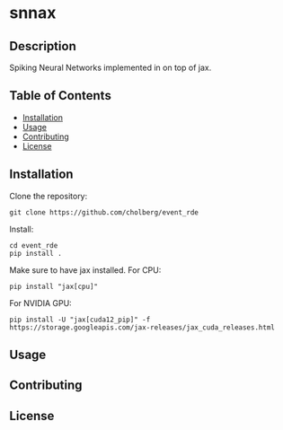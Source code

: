 # snnax

## Description
Spiking Neural Networks implemented in on top of jax.

## Table of Contents
- [Installation](#installation)
- [Usage](#usage)
- [Contributing](#contributing)
- [License](#license)

## Installation

Clone the repository:

```
git clone https://github.com/cholberg/event_rde
```

Install:

```
cd event_rde
pip install .
```

Make sure to have jax installed. For CPU:

```
pip install "jax[cpu]"
```

For NVIDIA GPU:

```
pip install -U "jax[cuda12_pip]" -f https://storage.googleapis.com/jax-releases/jax_cuda_releases.html
```


## Usage

## Contributing

## License

